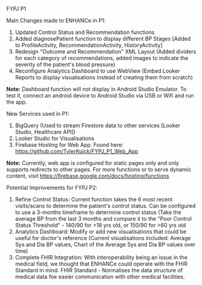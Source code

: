 FYPJ P1

Main Changes made to ENHANCe in P1: 
1. Updated Control Status and Recommendation functions 
2. Added diagnosePatient function to display different BP Stages [Added to ProfileActivity, RecommendationActivity, HistoryActivity]
3. Redesign "Outcome and Recommendation" XML Layout (Added dividers for each category of recommendations, added images to indicate the severity of the patient's blood pressure)
4. Reconfigure Analytics Dashboard to use WebView (Embed Looker Reports to display visualisations instead of creating them from scratch)

**Note:** Dashboard function will not display in Android Studio Emulator. To test it, connect an android device to Android Studio via USB or Wifi and run the app. 

New Services used in P1: 
1. BigQuery (Used to stream Firestore data to other services [Looker Studio, Healthcare API])
2. Looker Studio for Visualisations
3. Firebase Hosting for Web App. Found here: https://github.com/TylerKuick/FYPJ_P1_Web_App

**Note:** Currently, web app is configured for static pages only and only supports redirects to other pages. For more functions or to serve dynamic content, visit https://firebase.google.com/docs/hosting/functions


Potential Improvements for FYPJ P2: 
1. Refine Control Status: Current function takes the 6 most recent visits/scans to determine the patient's control status. Can be configured to use a 3-months timeframe to determine control status (Take the average BP from the last 3 months and compare it to the "Poor Control Status Threshold" - 140/90 for >18 yrs old, or 150/90 for >60 yrs old
2. Analytics Dashboard: Modify or add new visualisations that could be useful for doctor's reference (Current visualisations included: Average Sys and Dia BP values, Chart of the Average Sys and Dia BP values over time)
3. Complete FHIR Integration: With interoperability being an issue in the medical field, we thought that ENHANCe could operate with the FHIR Standard in mind. FHIR Standard - Normalises the data structure of medical data foe easier communication with other medical facilities. 
